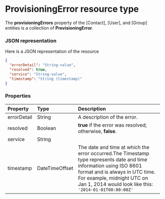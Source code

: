 # ProvisioningError resource type

The **provisioningErrors** property of the [Contact], [User], and [Group] entities is a collection of **ProvisioningError**.

### JSON representation

Here is a JSON representation of the resource

<!-- {
  "blockType": "resource",
  "optionalProperties": [

  ],
  "@odata.type": "microsoft.graph.provisioningerror"
}-->

```json
{
  "errorDetail": "String-value",
  "resolved": true,
  "service": "String-value",
  "timestamp": "String (timestamp)"
}

```
### Properties
| Property	   | Type	|Description|
|:---------------|:--------|:----------|
|errorDetail|String|A description of the error.|
|resolved|Boolean|                **true** if the error was resolved; otherwise, **false**.            |
|service|String||
|timestamp|DateTimeOffset|The date and time at which the error occurred.The Timestamp type represents date and time information using ISO 8601 format and is always in UTC time. For example, midnight UTC on Jan 1, 2014 would look like this: `'2014-01-01T00:00:00Z'`|

<!-- uuid: 58728141-97d1-4315-88e7-e9ac27366632
2015-10-19 10:21:31 UTC -->
<!-- {
  "type": "#page.annotation",
  "description": "ProvisioningError resource",
  "keywords": "",
  "section": "documentation",
  "tocPath": ""
}-->